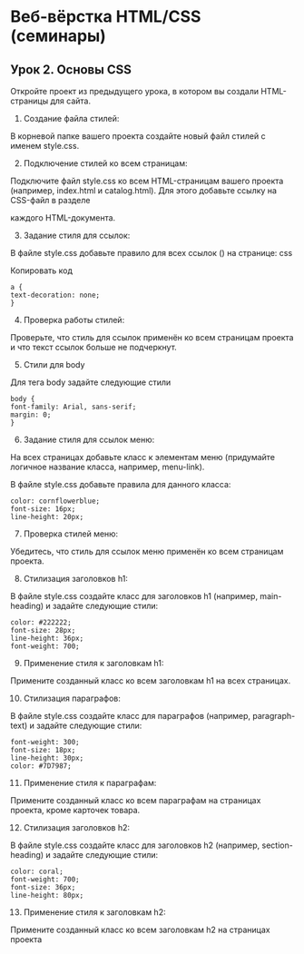 
# Веб-вёрстка HTML/CSS (семинары)
## Урок 2. Основы CSS

Откройте проект из предыдущего урока, в котором вы создали HTML-страницы для
сайта.

1. Создание файла стилей:

В корневой папке вашего проекта создайте новый файл стилей с именем style.css.

2. Подключение стилей ко всем страницам:

Подключите файл style.css ко всем HTML-страницам вашего проекта (например,
index.html и catalog.html). Для этого добавьте ссылку на CSS-файл в разделе
<head> каждого HTML-документа.
  
3. Задание стиля для ссылок:

В файле style.css добавьте правило для всех ссылок (<a>) на странице:
css

Копировать код

```
a {
text-decoration: none;
}
```

4. Проверка работы стилей:

Проверьте, что стиль для ссылок применён ко всем страницам проекта и что текст
ссылок больше не подчеркнут.

5. Стили для body

Для тега body задайте следующие стили

```
body {
font-family: Arial, sans-serif;
margin: 0;
}
```

6. Задание стиля для ссылок меню:

На всех страницах добавьте класс к элементам меню (придумайте логичное название
класса, например, menu-link).

В файле style.css добавьте правила для данного класса:

```
color: cornflowerblue;
font-size: 16px;
line-height: 20px;
```

7. Проверка стилей меню:

Убедитесь, что стиль для ссылок меню применён ко всем страницам проекта.

8. Стилизация заголовков h1:

В файле style.css создайте класс для заголовков h1 (например, main-heading) и
задайте следующие стили:

```
color: #222222;
font-size: 28px;
line-height: 36px;
font-weight: 700;
```

9. Применение стиля к заголовкам h1:

Примените созданный класс ко всем заголовкам h1 на всех страницах.

10. Стилизация параграфов:

В файле style.css создайте класс для параграфов (например, paragraph-text) и
задайте следующие стили:

```
font-weight: 300;
font-size: 18px;
line-height: 30px;
color: #7D7987;
```

11. Применение стиля к параграфам:

Примените созданный класс ко всем параграфам на страницах проекта, кроме
карточек товара.

12. Стилизация заголовков h2:

В файле style.css создайте класс для заголовков h2 (например, section-heading)
и задайте следующие стили:

```
color: coral;
font-weight: 700;
font-size: 36px;
line-height: 80px;
```

13. Применение стиля к заголовкам h2:

Примените созданный класс ко всем заголовкам h2 на страницах проекта
